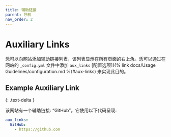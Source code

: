 ```yaml
---
title: 辅助链接
parent: 导航
nav_order: 2
---
```


# Auxiliary Links

恁可以向网站添加辅助链接列表，该列表显示在所有页面的右上角。恁可以通过在网站的 `_config.yml` 文件中添加 `aux_links` [配置选项]({% link docs/Usage Guidelines/configuration.md %}#aux-links) 来实现此目的。

## Example Auxiliary Link
{: .text-delta }

该网站有一个辅助链接: “GitHub”。它使用以下代码呈现: 

```yaml
aux_links:
  GitHub:
    - https://github.com
```
